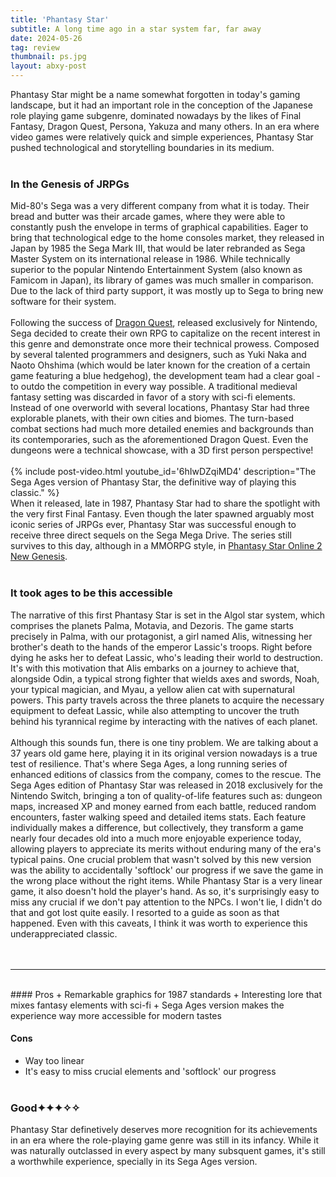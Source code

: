 ```yaml
---
title: 'Phantasy Star'
subtitle: A long time ago in a star system far, far away
date: 2024-05-26
tag: review
thumbnail: ps.jpg
layout: abxy-post
---
```


Phantasy Star might be a name somewhat forgotten in today's gaming landscape, but it had an important role in the conception of the Japanese role playing game subgenre, dominated nowadays by the likes of Final Fantasy, Dragon Quest, Persona, Yakuza and many others. In an era where video games were relatively quick and simple experiences, Phantasy Star pushed technological and storytelling boundaries in its medium.
<br><br>

### In the Genesis of JRPGs

Mid-80's Sega was a very different company from what it is today. Their bread and butter was their arcade games, where they were able to constantly push the envelope in terms of graphical capabilities. Eager to bring that technological edge to the home consoles market, they released in Japan by 1985 the Sega Mark III, that would be later rebranded as Sega Master System on its international release in 1986. While technically superior to the popular Nintendo Entertainment System (also known as Famicom in Japan), its library of games was much smaller in comparison. Due to the lack of third party support, it was mostly up to Sega to bring new software for their system.
<br><br>
Following the success of [Dragon Quest](https://www.youtube.com/watch?v=jmzHrNVelL0), released exclusively for Nintendo, Sega decided to create their own RPG to capitalize on the recent interest in this genre and demonstrate once more their technical prowess. Composed by several talented programmers and designers, such as Yuki Naka and Naoto Ohshima (which would be later known for the creation of a certain game featuring a blue hedgehog), the development team had a clear goal - to outdo the competition in every way possible. A traditional medieval fantasy setting was discarded in favor of a story with sci-fi elements. Instead of one overworld with several locations, Phantasy Star had three explorable planets, with their own cities and biomes. The turn-based combat sections had much more detailed enemies and backgrounds than its contemporaries, such as the aforementioned Dragon Quest. Even the dungeons were a technical showcase, with a 3D first person perspective!
<br><br>
{% include post-video.html youtube_id='6hIwDZqiMD4' description="The Sega Ages version of Phantasy Star, the definitive way of playing this classic." %}
<br>
When it released, late in 1987, Phantasy Star had to share the spotlight with the very first Final Fantasy. Even though the later spawned arguably most iconic series of JRPGs ever, Phantasy Star was successful enough to receive three direct sequels on the Sega Mega Drive. The series still survives to this day, although in a MMORPG style, in [Phantasy Star Online 2 New Genesis](https://pso2.com/).
<br><br>

### It took ages to be this accessible
The narrative of this first Phantasy Star is set in the Algol star system, which comprises the planets Palma, Motavia, and Dezoris. The game starts precisely in Palma, with our protagonist, a girl named Alis, witnessing her brother's death to the hands of the emperor Lassic's troops. Right before dying he asks her to defeat Lassic, who's leading their world to destruction. It's with this motivation that Alis embarks on a journey to achieve that, alongside Odin, a typical strong fighter that wields axes and swords, Noah, your typical magician, and Myau, a yellow alien cat with supernatural powers. This party travels across the three planets to acquire the necessary equipment to defeat Lassic, while also attempting to uncover the truth behind his tyrannical regime by interacting with the natives of each planet.
<br><br>
Although this sounds fun, there is one tiny problem. We are talking about a 37 years old game here, playing it in its original version nowadays is a true test of resilience. That's where Sega Ages, a long running series of enhanced editions of classics from the company, comes to the rescue. The Sega Ages edition of Phantasy Star was released in 2018 exclusively for the Nintendo Switch, bringing a ton of quality-of-life features such as: dungeon maps, increased XP and money earned from each battle, reduced random encounters, faster walking speed and detailed items stats. Each feature individually makes a difference, but collectively, they transform a game nearly four decades old into a much more enjoyable experience today, allowing players to appreciate its merits without enduring many of the era's typical pains. One crucial problem that wasn't solved by this new version was the ability to accidentally 'softlock' our progress if we save the game in the wrong place without the right items. While Phantasy Star is a very linear game, it also doesn't hold the player's hand. As so, it's surprisingly easy to miss any crucial if we don't pay attention to the NPCs. I won't lie, I didn't do that and got lost quite easily. I resorted to a guide as soon as that happened. Even with this caveats, I think it was worth to experience this underappreciated classic.
<br><br><br>


***
<br>
#### Pros
+ Remarkable graphics for 1987 standards
+ Interesting lore that mixes fantasy elements with sci-fi
+ Sega Ages version makes the experience way more accessible for modern tastes

#### Cons
+ Way too linear
+ It's easy to miss crucial elements and 'softlock' our progress
<br><br>

### Good<span class="u-ft-sans">✦✦✦✧✧</span>

Phantasy Star definetively deserves more recognition for its achievements in an era where the role-playing game genre was still in its infancy. While it was naturally outclassed in every aspect by many subsquent games, it's still a worthwhile experience, specially in its Sega Ages version.
<br><br>
